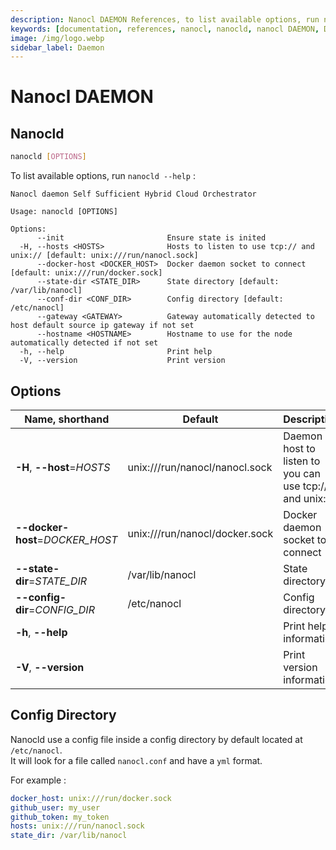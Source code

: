 ```yaml
---
description: Nanocl DAEMON References, to list available options, run nanocld --help
keywords: [documentation, references, nanocl, nanocld, nanocl DAEMON, DAEMON]
image: /img/logo.webp
sidebar_label: Daemon
---
```


# Nanocl DAEMON

## Nanocld

```sh
nanocld [OPTIONS]
```

To list available options, run `nanocld --help` :

```console
Nanocl daemon Self Sufficient Hybrid Cloud Orchestrator

Usage: nanocld [OPTIONS]

Options:
      --init                       Ensure state is inited
  -H, --hosts <HOSTS>              Hosts to listen to use tcp:// and unix:// [default: unix:///run/nanocl.sock]
      --docker-host <DOCKER_HOST>  Docker daemon socket to connect [default: unix:///run/docker.sock]
      --state-dir <STATE_DIR>      State directory [default: /var/lib/nanocl]
      --conf-dir <CONF_DIR>        Config directory [default: /etc/nanocl]
      --gateway <GATEWAY>          Gateway automatically detected to host default source ip gateway if not set
      --hostname <HOSTNAME>        Hostname to use for the node automatically detected if not set
  -h, --help                       Print help
  -V, --version                    Print version

```

## Options

| Name, shorthand      | Default | Description 
| -------------------- | ------- | -----------
| **-H**, **\--host**=*HOSTS* | unix:///run/nanocl/nanocl.sock | Daemon host to listen to you can use tcp:// and unix://
| **\--docker-host**=*DOCKER\_HOST* | unix:///run/nanocl/docker.sock | Docker daemon socket to connect
| **\--state-dir**=*STATE\_DIR* | /var/lib/nanocl | State directory
| **\--config-dir**=*CONFIG\_DIR* | /etc/nanocl | Config directory
| **-h**, **\--help** | | Print help information
| **-V**, **\--version** | | Print version information


## Config Directory

Nanocld use a config file inside a config directory by default located at `/etc/nanocl`. <br />
It will look for a file called `nanocl.conf` and have a `yml` format.

For example :

```yaml
docker_host: unix:///run/docker.sock
github_user: my_user
github_token: my_token
hosts: unix:///run/nanocl.sock
state_dir: /var/lib/nanocl
```
